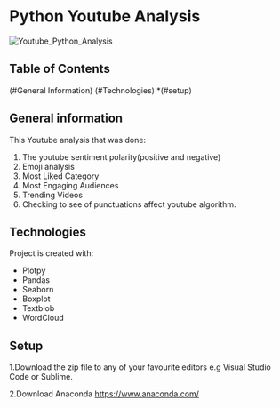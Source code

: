 ﻿# Python Youtube Analysis 

![Youtube_Python_Analysis](https://user-images.githubusercontent.com/77911412/183277722-c19bf693-2f46-43e8-be82-c65905bb8a4a.png)

## Table of Contents 
(#General Information)
(#Technologies) 
*(#setup)

## General information
This Youtube analysis that was done:
1. The youtube sentiment polarity(positive and negative)
2. Emoji analysis
3. Most Liked Category
4. Most Engaging Audiences
5. Trending Videos
6. Checking to see of punctuations affect youtube algorithm.

## Technologies
Project is created with:
* Plotpy
* Pandas
* Seaborn
* Boxplot
* Textblob
* WordCloud

## Setup

1.Download the zip file to any of your favourite editors e.g Visual Studio Code or Sublime.

2.Download Anaconda https://www.anaconda.com/
